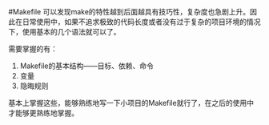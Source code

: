 #Makefile
可以发现make的特性越到后面越具有技巧性，复杂度也急剧上升。因此在日常使用中，如果不追求极致的代码长度或者没有过于复杂的项目环境的情况下，使用基本的几个语法就可以了。

需要掌握的有：
1. Makefile的基本结构——目标、依赖、命令
2. 变量
3. 隐晦规则

基本上掌握这些，能够熟练地写一下小项目的Makefile就行了，在之后的使用中才能够更熟练地掌握。